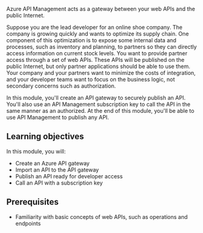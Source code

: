 Azure API Management acts as a gateway between your web APIs and the public Internet.

Suppose you are the lead developer for an online shoe company. The company is growing quickly and wants to optimize its supply chain. One component of this optimization is to expose some internal data and processes, such as inventory and planning, to partners so they can directly access information on current stock levels. You want to provide partner access through a set of web APIs. These APIs will be published on the public Internet, but only partner applications should be able to use them. Your company and your partners want to minimize the costs of integration, and your developer teams want to focus on the business logic, not secondary concerns such as authorization.

In this module, you'll create an API gateway to securely publish an API. You'll also use an API Management subscription key to call the API in the same manner as an authorized. At the end of this module, you'll be able to use API Management to publish any API.

## Learning objectives

In this module, you will:

- Create an Azure API gateway
- Import an API to the API gateway
- Publish an API ready for developer access
- Call an API with a subscription key

## Prerequisites

- Familiarity with basic concepts of web APIs, such as operations and endpoints